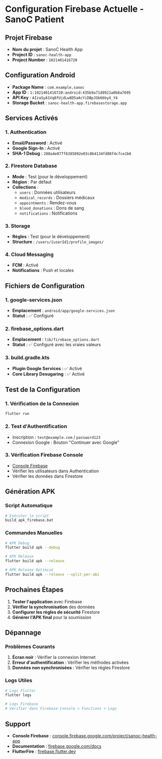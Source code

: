 # Configuration Firebase Actuelle - SanoC Patient

## Projet Firebase

- **Nom du projet** : SanoC Health App
- **Project ID** : `sanoc-health-app`
- **Project Number** : `1021401416720`

## Configuration Android

- **Package Name** : `com.example.sanoc`
- **App ID** : `1:1021401416720:android:435b9a71d8921a0b8a7695`
- **API Key** : `AIzaSyA1Vq8fUjdLw8D5aAcYiDBpJGb66byX_Y4`
- **Storage Bucket** : `sanoc-health-app.firebasestorage.app`

## Services Activés

### 1. Authentication
- **Email/Password** : Activé
- **Google Sign-In** : Activé
- **SHA-1 Debug** : `208a4e077f6385892e03c864134fd08f4cfce1b6`

### 2. Firestore Database
- **Mode** : Test (pour le développement)
- **Région** : Par défaut
- **Collections** :
  - `users` : Données utilisateurs
  - `medical_records` : Dossiers médicaux
  - `appointments` : Rendez-vous
  - `blood_donations` : Dons de sang
  - `notifications` : Notifications

### 3. Storage
- **Règles** : Test (pour le développement)
- **Structure** : `/users/{userId}/profile_images/`

### 4. Cloud Messaging
- **FCM** : Activé
- **Notifications** : Push et locales

## Fichiers de Configuration

### 1. google-services.json
- **Emplacement** : `android/app/google-services.json`
- **Statut** : ✅ Configuré

### 2. firebase_options.dart
- **Emplacement** : `lib/firebase_options.dart`
- **Statut** : ✅ Configuré avec les vraies valeurs

### 3. build.gradle.kts
- **Plugin Google Services** : ✅ Activé
- **Core Library Desugaring** : ✅ Activé

## Test de la Configuration

### 1. Vérification de la Connexion
```bash
flutter run
```

### 2. Test d'Authentification
- Inscription : `test@example.com` / `password123`
- Connexion Google : Bouton "Continuer avec Google"

### 3. Vérification Firebase Console
- [Console Firebase](https://console.firebase.google.com/project/sanoc-health-app)
- Vérifier les utilisateurs dans Authentication
- Vérifier les données dans Firestore

## Génération APK

### Script Automatique
```bash
# Exécuter le script
build_apk_firebase.bat
```

### Commandes Manuelles
```bash
# APK Debug
flutter build apk --debug

# APK Release
flutter build apk --release

# APK Release Optimisé
flutter build apk --release --split-per-abi
```

## Prochaines Étapes

1. **Tester l'application** avec Firebase
2. **Vérifier la synchronisation** des données
3. **Configurer les règles de sécurité** Firestore
4. **Générer l'APK final** pour la soumission

## Dépannage

### Problèmes Courants

1. **Écran noir** : Vérifier la connexion Internet
2. **Erreur d'authentification** : Vérifier les méthodes activées
3. **Données non synchronisées** : Vérifier les règles Firestore

### Logs Utiles
```bash
# Logs Flutter
flutter logs

# Logs Firebase
# Vérifier dans Firebase Console > Functions > Logs
```

## Support

- **Console Firebase** : [console.firebase.google.com/project/sanoc-health-app](https://console.firebase.google.com/project/sanoc-health-app)
- **Documentation** : [firebase.google.com/docs](https://firebase.google.com/docs)
- **FlutterFire** : [firebase.flutter.dev](https://firebase.flutter.dev)
